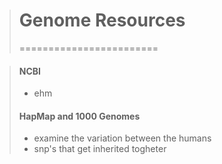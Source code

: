 > # Genome Resources
> ========================

> #### NCBI
>   * ehm 
> #### HapMap and 1000 Genomes
>   * examine the variation between the humans
>   * snp's that get inherited togheter 
